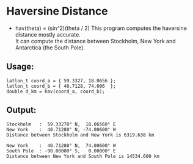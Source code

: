 # Haversine Distance
* hav(theta) = (sin^2)(theta / 2)
This program computes the haversine distance mostly accurate.  
It can compute the distance between Stockholm, New York and Antarctica (the South Pole).  

## Usage:
```
latlon_t coord_a = { 59.3327, 18.0656 };
latlon_t coord_b = { 40.7128, 74.006  };
double d_km = hav(coord_a, coord_b);
```

## Output:
```
Stockholm   :  59.33270° N,  18.06560° E
New York    :  40.71280° N, -74.00600° W
Distance between Stockholm and New York is 6319.638 km

New York    :  40.71280° N,  74.00600° W
South Pole  : -90.00000° S,   0.00000° E
Distance between New York and South Pole is 14534.600 km
```
